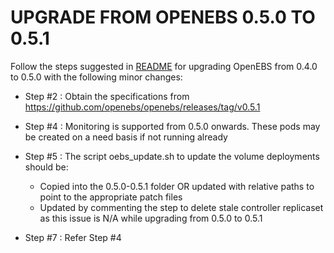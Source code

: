 # UPGRADE FROM OPENEBS 0.5.0 TO 0.5.1

Follow the steps suggested in [README](https://github.com/ksatchit/openebs/blob/master/k8s/upgrades/0.4.0-0.5.0/README.md) 
for upgrading OpenEBS from 0.4.0 to 0.5.0 with the following minor changes: 

- Step #2 : Obtain the specifications from https://github.com/openebs/openebs/releases/tag/v0.5.1

- Step #4 : Monitoring is supported from 0.5.0 onwards. These pods may be created on a need basis if not running already

- Step #5 : The script oebs_update.sh to update the volume deployments should be: 

  - Copied into the 0.5.0-0.5.1 folder OR updated with relative paths to point to the appropriate patch files 
  - Updated by commenting the step to delete stale controller replicaset as this issue is N/A while upgrading from 0.5.0 to 0.5.1
  
- Step #7 : Refer Step #4




